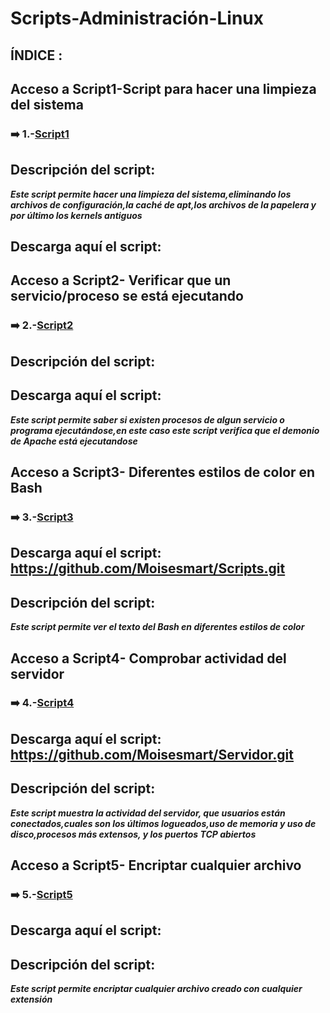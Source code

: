 # Scripts-Administración-Linux

## ÍNDICE : ##


## Acceso a Script1-Script para hacer una limpieza del sistema ##
### ➡️ 1.-[Script1](https://github.com/Moisesmart/Scripts-Administracion-Linux-/blob/main/LimpiezaDispositivo)

## Descripción del script: ##
***Este script permite hacer una limpieza del sistema,eliminando los archivos de configuración,la caché de apt,los archivos de la papelera y por último los kernels antiguos***

## Descarga aquí el script:

 ## Acceso a Script2- Verificar que un servicio/proceso se está ejecutando
### ➡️ 2.-[Script2](https://github.com/Moisesmart/Scripts-Administracion-Linux-/blob/main/Ejecucionproceso)

## Descripción del script: ## 

## Descarga aquí el script:

***Este script permite saber si existen procesos de algun servicio o programa ejecutándose,en este caso este script verifica que el demonio de Apache está ejecutandose***


## Acceso a Script3- Diferentes estilos de color en Bash
### ➡️ 3.-[Script3](https://github.com/Moisesmart/Scripts/blob/main/ColorTexto.sh)

## Descarga aquí el script: https://github.com/Moisesmart/Scripts.git

## Descripción del script: 

***Este script permite ver el texto del Bash en diferentes estilos de color***

## Acceso a Script4- Comprobar actividad del servidor
### ➡️ 4.-[Script4](https://github.com/Moisesmart/Scripts-Administracion-Linux-/blob/main/CompruebaServidor)
## Descarga aquí el script: https://github.com/Moisesmart/Servidor.git

## Descripción del script: ## 

***Este script muestra la actividad del servidor, que usuarios están conectados,cuales son los últimos logueados,uso de memoria y uso de disco,procesos más extensos, y los puertos TCP abiertos***


## Acceso a Script5- Encriptar cualquier archivo
### ➡️ 5.-[Script5](https://github.com/Moisesmart/Scripts-Administracion-Linux-/blob/main/EncriptarArchivo)

## Descarga aquí el script:

## Descripción del script: ## 

***Este script permite encriptar cualquier archivo creado con cualquier extensión***
